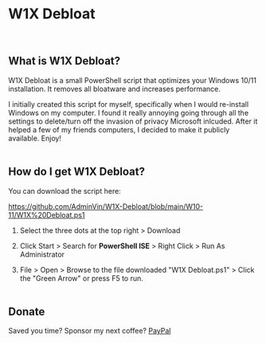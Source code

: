 # W1X Debloat
<br>

## What is W1X Debloat?
W1X Debloat is a small PowerShell script that optimizes your Windows 10/11 installation. It removes all bloatware and increases performance.

I initially created this script for myself, specifically when I would re-install Windows on my computer. I found it really annoying going through all the settings to delete/turn off the invasion of privacy Microsoft inlcuded. After it helped a few of my friends computers, I decided to make it publicly available. Enjoy!
<br><br>


## How do I get W1X Debloat?
You can download the script here:

https://github.com/AdminVin/W1X-Debloat/blob/main/W10-11/W1X%20Debloat.ps1

1. Select the three dots at the top right > Download

2. Click Start > Search for **PowerShell ISE** > Right Click > Run As Administrator

3. File > Open > Browse to the file downloaded "W1X Debloat.ps1" > Click the "Green Arrow" or press F5 to run. 
<br><br>

## Donate
Saved you time? Sponsor my next coffee? [PayPal](https://www.paypal.com/donate/?hosted_button_id=EZU78ZANFT24C)
